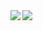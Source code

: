 <a href="https://github.com/alexxxdev">
  <img align="left" src="https://github-readme-stats.alexxxdev.vercel.app/api?username=alexxxdev&show_icons=true&count_private=true" />
</a>
<a href="https://github.com/alexxxdev">  
  <img align="left" src="https://github-readme-stats.alexxxdev.vercel.app/api/top-langs/?username=alexxxdev&layout=compact&card_width=250" /
</a>
